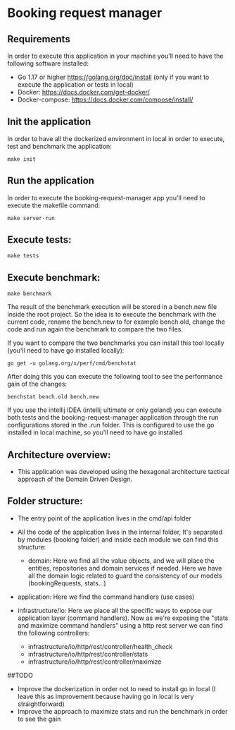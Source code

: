 # Booking request manager

## Requirements

In order to execute this application in your machine you'll need to have the following software installed:

- Go 1.17 or higher https://golang.org/doc/install (only if you want to execute the application or tests in local)
- Docker: https://docs.docker.com/get-docker/
- Docker-compose: https://docs.docker.com/compose/install/

## Init the application

In order to have all the dockerized environment in local in order to execute, test and benchmark the application:
```
make init
```

## Run the application

In order to execute the booking-request-manager app you'll need to execute the makefile command:
```
make server-run
```

## Execute tests:
```
make tests
```

## Execute benchmark:
```
make benchmark
```
The result of the benchmark execution will be stored in a bench.new file inside the root project. So the idea is to
execute the benchmark with the current code, rename the bench.new to for example bench.old, change the code and run again the benchmark to compare the two files.

If you want to compare the two benchmarks you can install this tool locally (you'll need to have go installed locally):

```
go get -u golang.org/x/perf/cmd/benchstat
```
After doing this you can execute the following tool to see the performance gain of the changes:
```
benchstat bench.old bench.new
```


If you use the intellij IDEA (intellij ultimate or only goland) you can execute both tests and the booking-request-manager application through the run configurations stored in the .run folder.
This is configured to use the go installed in local machine, so you'll need to have go installed

## Architecture overview:
- This application was developed using the hexagonal architecture tactical approach of the Domain Driven Design.

## Folder structure:
- The entry point of the application lives in the cmd/api folder


- All the code of the application lives in the internal folder, It's separated by modules (booking folder) and inside each module we can find this structure:
    - domain: Here we find all the value objects, and we will place the entities, repositories and domain services if needed.
      Here we have all the domain logic related to guard the consistency of our models (bookingRequests, stats...)


- application: Here we find the command handlers (use cases)


- infrastructure/io: Here we place all the specific ways to expose our application layer (command handlers). Now as we're exposing the "stats and maximize command handlers" using a http rest server we can find the following controllers:
    - infrastructure/io/http/rest/controller/health_check
    - infrastructure/io/http/rest/controller/stats
    - infrastructure/io/http/rest/controller/maximize

##TODO

- Improve the dockerization in order not to need to install go in local (I leave this as improvement because having go in local is very straightforward)
- Improve the approach to maximize stats and run the benchmark in order to see the gain
